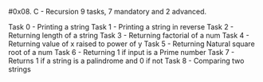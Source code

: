 #0x08. C - Recursion
9 tasks, 7 mandatory and 2 advanced.

Task 0 - Printing a string
Task 1 - Printing a string in reverse
Task 2 - Returning length of a string
Task 3 - Returning factorial of a num
Task 4 - Returning value of x raised to power of y
Task 5 - Returning Natural square root of a num
Task 6 - Returning 1 if input is a Prime number
Task 7 - Returns 1 if a string is a palindrome and 0 if not
Task 8 - Comparing two strings
